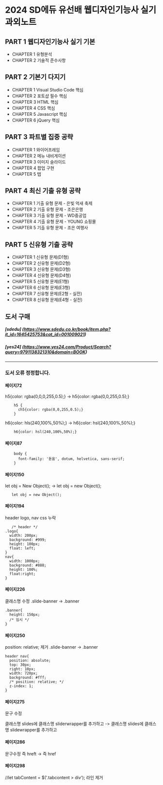 # 2024 SD에듀 유선배 웹디자인기능사 실기 과외노트

## PART 1 웹디자인기능사 실기 기본

- CHAPTER 1 유형분석
- CHAPTER 2 기술적 준수사항

## PART 2 기본기 다지기

- CHAPTER 1 Visual Studio Code 핵심
- CHAPTER 2 포토샵 필수 핵심
- CHAPTER 3 HTML 핵심
- CHAPTER 4 CSS 핵심
- CHAPTER 5 Javascript 핵심
- CHAPTER 6 jQuery 핵심

## PART 3 파트별 집중 공략

- CHAPTER 1 와이어프레임
- CHAPTER 2 메뉴 내비게이션
- CHAPTER 3 이미지 슬라이드
- CHAPTER 4 팝업 구현
- CHAPTER 5 탭

## PART 4 최신 기출 유형 공략

- CHAPTER 1 기출 유형 문제 - 은빛 억새 축제
- CHAPTER 2 기출 유형 문제 - 조은은행
- CHAPTER 3 기출 유형 문제 - WD중공업
- CHAPTER 4 기출 유형 문제 - YOUNG 쇼핑몰
- CHAPTER 5 기출 유형 문제 - 조은 여행사

## PART 5 신유형 기출 공략

- CHAPTER 1 신유형 문제(D1형)
- CHAPTER 2 신유형 문제(D2형)
- CHAPTER 3 신유형 문제(D3형)
- CHAPTER 4 신유형 문제(D4형)
- CHAPTER 5 신유형 문제(E1형)
- CHAPTER 6 신유형 문제(E3형)
- CHAPTER 7 신유형 문제(E2형 - 실전)
- CHAPTER 8 신유형 문제(E4형 - 실전)

## 도서 구매
##### [sdedu] (https://www.sdedu.co.kr/book/item.php?it_id=1645425753&cat_id=001009021)
##### [yes24] (https://www.yes24.com/Product/Search?query=9791138321310&domain=BOOK)
------------

### 도서 오류 정정합니다.

#### 페이지72
h5{color: rgba(0,0,0,255,0.5);} -> h5{color: rgba(0,0,255,0.5);}
```
    h5 {
      ch5{color: rgba(0,0,255,0.5);}
    }
```

h6{color: hls(240,100%,50%);} -> h6{color: hsl(240,100%,50%);}
```
    h6{color: hsl(240,100%,50%);}
```
#### 페이지87
```
    body {
      font-family: '돋움', dotum, helvetica, sans-serif;
    }
```
#### 페이지150
let obj = New Object(); -> let obj = new Object();
```
   let obj = new Object();
```
#### 페이지194
header logo, nav css 누락
```
   /* header */
.logo{
  width: 200px;
  background: #999;
  height: 100px;
  float: left;
}
nav{
  width: 1000px;
  background: #888;
  height: 100%;
  float:right;
}
```

#### 페이지226
클래스명 수정
.slide-banner -> .banner
```
.banner{
  height: 150px;
  /* 임시 */
}
```
#### 페이지250
position: relative; 제거
.slide-banner -> .banner
```
header nav{
  position: absolute;
  top: 30px;
  right: 10px;
  width: 720px;
  background: #fff;
  /* position: relative; */
  z-index: 1;
}
```
#### 페이지275
문구 수정

클래스명 slides에 클래스명 sliderwrapper를
추가하고
->
클래스명 slides에 클래스명 slidewrapper를
추가하고

#### 페이지286
문구수정
즉 hreft -> 즉 href

#### 페이지298
//let tabContent = $('.tabcontent > div'); 라인 제거


